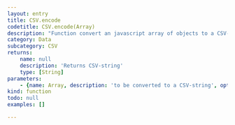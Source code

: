 ```yaml
---
layout: entry
title: CSV.encode
codetitle: CSV.encode(Array)
description: "Function convert an javascript array of objects to a CSV-string. Usage:\nvar str = CSV.encode(arr);\nvar arr = CSV.decode(str);"
category: Data
subcategory: CSV
returns:
    name: null
    description: 'Returns CSV-string'
    type: [String]
parameters:
    - {name: Array, description: 'to be converted to a CSV-string', optional: false, type: [Array]}
kind: function
todo: null
examples: []

---
```

